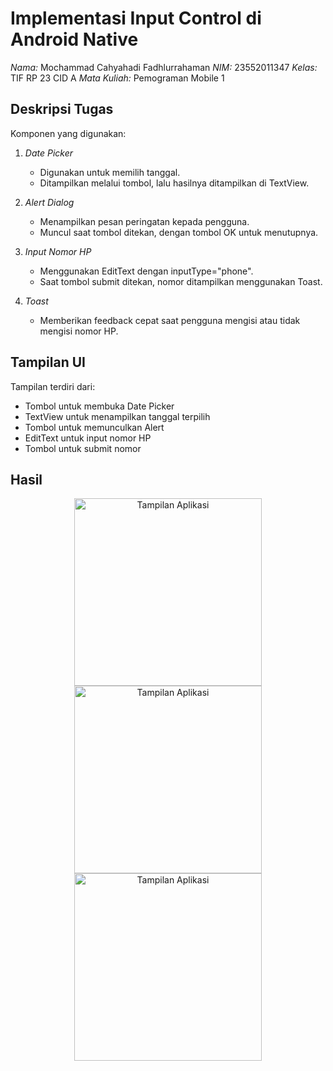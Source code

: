 # Implementasi Input Control di Android Native

*Nama:* Mochammad Cahyahadi Fadhlurrahaman
*NIM:* 23552011347
*Kelas:* TIF RP 23 CID A
*Mata Kuliah:*  Pemograman Mobile 1  

## Deskripsi Tugas

Komponen yang digunakan:

1. *Date Picker*  
   - Digunakan untuk memilih tanggal.
   - Ditampilkan melalui tombol, lalu hasilnya ditampilkan di TextView.

2. *Alert Dialog*  
   - Menampilkan pesan peringatan kepada pengguna.
   - Muncul saat tombol ditekan, dengan tombol OK untuk menutupnya.

3. *Input Nomor HP*  
   - Menggunakan EditText dengan inputType="phone".
   - Saat tombol submit ditekan, nomor ditampilkan menggunakan Toast.

4. *Toast*  
   - Memberikan feedback cepat saat pengguna mengisi atau tidak mengisi nomor HP.

## Tampilan UI

Tampilan terdiri dari:
- Tombol untuk membuka Date Picker
- TextView untuk menampilkan tanggal terpilih
- Tombol untuk memunculkan Alert
- EditText untuk input nomor HP
- Tombol untuk submit nomor


## Hasil
<p align="center">
   <img src="https://drive.google.com/uc?export=view&id=1Le2priTugU5rzHpfTx7rlpTeB6mDQP3c" alt="Tampilan Aplikasi" width="300"/>
   <img src="https://drive.google.com/uc?export=view&id=1LfZnxratZbsCAj8aESMHapMjJASyHZu1" alt="Tampilan Aplikasi" width="300"/>
   <img src="https://drive.google.com/uc?export=view&id=1LhVIrW4qHS0rcYMrG-paUWW9COMDavX3" alt="Tampilan Aplikasi" width="300"/>
</p>
